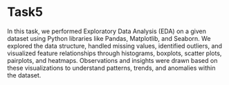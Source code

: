 # Task5
In this task, we performed Exploratory Data Analysis (EDA) on a given dataset using Python libraries like Pandas, Matplotlib, and Seaborn.
We explored the data structure, handled missing values, identified outliers, and visualized feature relationships through histograms, boxplots, scatter plots, pairplots, and heatmaps.
Observations and insights were drawn based on these visualizations to understand patterns, trends, and anomalies within the dataset.


